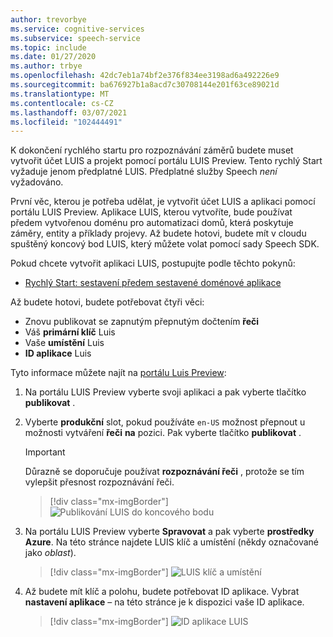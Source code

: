 ```yaml
---
author: trevorbye
ms.service: cognitive-services
ms.subservice: speech-service
ms.topic: include
ms.date: 01/27/2020
ms.author: trbye
ms.openlocfilehash: 42dc7eb1a74bf2e376f834ee3198ad6a492226e9
ms.sourcegitcommit: ba676927b1a8acd7c30708144e201f63ce89021d
ms.translationtype: MT
ms.contentlocale: cs-CZ
ms.lasthandoff: 03/07/2021
ms.locfileid: "102444491"
---
```

K dokončení rychlého startu pro rozpoznávání záměrů budete muset vytvořit účet LUIS a projekt pomocí portálu LUIS Preview. Tento rychlý Start vyžaduje jenom předplatné LUIS. Předplatné služby Speech *není* vyžadováno.

První věc, kterou je potřeba udělat, je vytvořit účet LUIS a aplikaci pomocí portálu LUIS Preview. Aplikace LUIS, kterou vytvoříte, bude používat předem vytvořenou doménu pro automatizaci domů, která poskytuje záměry, entity a příklady projevy. Až budete hotovi, budete mít v cloudu spuštěný koncový bod LUIS, který můžete volat pomocí sady Speech SDK. 

Pokud chcete vytvořit aplikaci LUIS, postupujte podle těchto pokynů:

* <a href="https://docs.microsoft.com/azure/cognitive-services/luis/luis-get-started-create-app" target="_blank">Rychlý Start: sestavení předem sestavené doménové aplikace </a>

Až budete hotovi, budete potřebovat čtyři věci:

* Znovu publikovat se zapnutým přepnutým dočtením **řeči**
* Váš **primární klíč** Luis
* Vaše **umístění** Luis
* **ID aplikace** Luis

Tyto informace můžete najít na [portálu Luis Preview](https://preview.luis.ai/):

1. Na portálu LUIS Preview vyberte svoji aplikaci a pak vyberte tlačítko **publikovat** .

2. Vyberte **produkční** slot, pokud používáte `en-US` možnost přepnout u možnosti vytváření **řeči** **na** pozici. Pak vyberte tlačítko **publikovat** .

    > [!IMPORTANT]
    > Důrazně se doporučuje používat **rozpoznávání řeči** , protože se tím vylepšit přesnost rozpoznávání řeči.

    > [!div class="mx-imgBorder"]
    > ![Publikování LUIS do koncového bodu](../../../media/luis/publish-app-popup.png)

3. Na portálu LUIS Preview vyberte **Spravovat** a pak vyberte **prostředky Azure**. Na této stránce najdete LUIS klíč a umístění (někdy označované jako _oblast_).

   > [!div class="mx-imgBorder"]
   > ![LUIS klíč a umístění](../../../media/luis/luis-key-region.png)

4. Až budete mít klíč a polohu, budete potřebovat ID aplikace. Vybrat **nastavení aplikace** – na této stránce je k dispozici vaše ID aplikace.

   > [!div class="mx-imgBorder"]
   > ![ID aplikace LUIS](../../../media/luis/luis-app-id.png)
